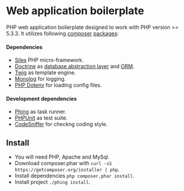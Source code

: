 # Web application boilerplate

PHP web application boilerplate designed to work with PHP version >= 5.3.3.
It utilizes following [composer](https://getcomposer.org/doc/) [packages](https://packagist.org/):

#### Dependencies
 * [Silex](http://silex.sensiolabs.org/documentation) PHP micro-framework.
 * [Doctrine](http://www.doctrine-project.org/) as [database abstraction layer](http://docs.doctrine-project.org/projects/doctrine-dbal/en/latest/) and [ORM](http://docs.doctrine-project.org/projects/doctrine-orm/en/latest/).
 * [Twig](http://twig.sensiolabs.org/documentation) as template engine.
 * [Monolog](https://github.com/Seldaek/monolog) for logging.
 * [PHP Dotenv](https://github.com/josegonzalez/php-dotenv) for loading config files.

#### Development dependencies
 * [Phing](http://www.phing.info/trac/wiki/Users/Documentation) as task runner.
 * [PHPUnit](https://phpunit.de/manual/current/en/phpunit-book.html) as test suite.
 * [CodeSniffer](https://github.com/squizlabs/PHP_CodeSniffer/wiki) for checkng coding style.


## Install

  * You will need PHP, Apache and MySql.
  * Download composer.phar with `curl -sS https://getcomposer.org/installer | php`.
  * Install dependencies `php composer.phar install`.
  * Install project `./phing install`.
